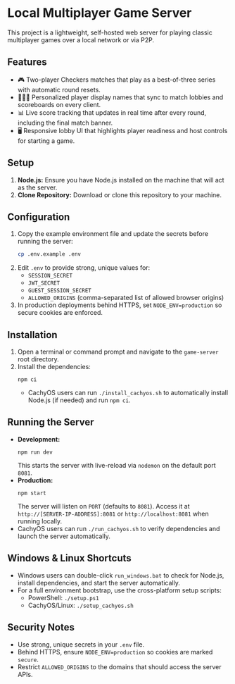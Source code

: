 # Local Multiplayer Game Server

This project is a lightweight, self-hosted web server for playing classic multiplayer games over a local network or via P2P.

## Features

- 🎮 Two-player Checkers matches that play as a best-of-three series with automatic round resets.
- 🧑‍🤝‍🧑 Personalized player display names that sync to match lobbies and scoreboards on every client.
- 📊 Live score tracking that updates in real time after every round, including the final match banner.
- 🖥️ Responsive lobby UI that highlights player readiness and host controls for starting a game.

## Setup

1.  **Node.js:** Ensure you have Node.js installed on the machine that will act as the server.
2.  **Clone Repository:** Download or clone this repository to your machine.

## Configuration

1. Copy the example environment file and update the secrets before running the server:
    ```bash
    cp .env.example .env
    ```
2. Edit `.env` to provide strong, unique values for:
    - `SESSION_SECRET`
    - `JWT_SECRET`
    - `GUEST_SESSION_SECRET`
    - `ALLOWED_ORIGINS` (comma-separated list of allowed browser origins)
3. In production deployments behind HTTPS, set `NODE_ENV=production` so secure cookies are enforced.

## Installation

1. Open a terminal or command prompt and navigate to the `game-server` root directory.
2. Install the dependencies:
    ```
    npm ci
    ```
    - CachyOS users can run `./install_cachyos.sh` to automatically install Node.js (if needed) and run `npm ci`.

## Running the Server

- **Development:**
  ```
  npm run dev
  ```
  This starts the server with live-reload via `nodemon` on the default port `8081`.
- **Production:**
  ```
  npm start
  ```
  The server will listen on `PORT` (defaults to `8081`). Access it at `http://[SERVER-IP-ADDRESS]:8081` or `http://localhost:8081` when running locally.
- CachyOS users can run `./run_cachyos.sh` to verify dependencies and launch the server automatically.

## Windows & Linux Shortcuts

- Windows users can double-click `run_windows.bat` to check for Node.js, install dependencies, and start the server automatically.
- For a full environment bootstrap, use the cross-platform setup scripts:
  - PowerShell: `./setup.ps1`
  - CachyOS/Linux: `./setup_cachyos.sh`

## Security Notes

- Use strong, unique secrets in your `.env` file.
- Behind HTTPS, ensure `NODE_ENV=production` so cookies are marked `secure`.
- Restrict `ALLOWED_ORIGINS` to the domains that should access the server APIs.
